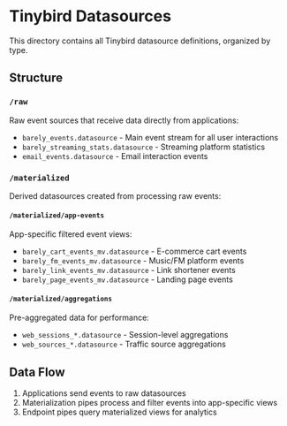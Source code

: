 # Tinybird Datasources

This directory contains all Tinybird datasource definitions, organized by type.

## Structure

### `/raw`

Raw event sources that receive data directly from applications:

- `barely_events.datasource` - Main event stream for all user interactions
- `barely_streaming_stats.datasource` - Streaming platform statistics
- `email_events.datasource` - Email interaction events

### `/materialized`

Derived datasources created from processing raw events:

#### `/materialized/app-events`

App-specific filtered event views:

- `barely_cart_events_mv.datasource` - E-commerce cart events
- `barely_fm_events_mv.datasource` - Music/FM platform events
- `barely_link_events_mv.datasource` - Link shortener events
- `barely_page_events_mv.datasource` - Landing page events

#### `/materialized/aggregations`

Pre-aggregated data for performance:

- `web_sessions_*.datasource` - Session-level aggregations
- `web_sources_*.datasource` - Traffic source aggregations

## Data Flow

1. Applications send events to raw datasources
2. Materialization pipes process and filter events into app-specific views
3. Endpoint pipes query materialized views for analytics
